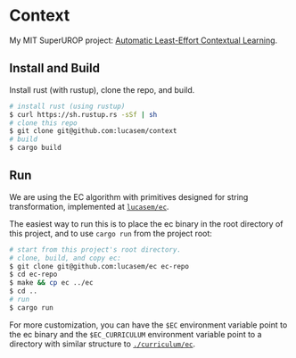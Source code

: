 # Context

My MIT SuperUROP project:
[Automatic Least-Effort Contextual Learning](https://docs.lucasem.com/context).


## Install and Build

Install rust (with rustup), clone the repo, and build.

```sh
# install rust (using rustup)
$ curl https://sh.rustup.rs -sSf | sh
# clone this repo
$ git clone git@github.com:lucasem/context
# build
$ cargo build
```

## Run

We are using the EC algorithm with primitives designed for string
transformation, implemented at
[`lucasem/ec`](https://github.com/lucasem/ec).

The easiest way to run this is to place the ec binary in the root directory
of this project, and to use `cargo run` from the project root:

```sh
# start from this project's root directory.
# clone, build, and copy ec:
$ git clone git@github.com:lucasem/ec ec-repo
$ cd ec-repo
$ make && cp ec ../ec
$ cd ..
# run
$ cargo run
```

For more customization, you can have the `$EC` environment variable point to
the ec binary and the `$EC_CURRICULUM` environment variable point to a
directory with similar structure to [`./curriculum/ec`](./curriculum/ec).
